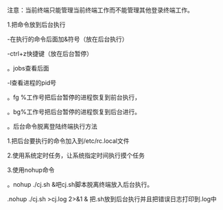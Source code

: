 注意：当前终端只能管理当前终端工作而不能管理其他登录终端工作。

1.把命令放到后台执行

-在执行的命令后面加&符号（放在后台执行）

-ctrl+z快捷键（放在后台暂停）



。jobs查看后面

-l查看进程的pid号

。fg %工作号把后台暂停的进程恢复到前台执行，

。bg%工作号把后台暂停的进程恢复到后台进行。



。后台命令脱离登陆终端执行方法

1.把后台要执行的命令加入到/etc/rc.local文件

2.使用系统定时任务，让系统指定时间执行摸个任务

3.使用nohup命令

。nohup ./cj.sh &吧cj.sh脚本脱离终端放入后台执行。

.nohup ./cj.sh &gt;cj.log 2&gt;&1 & 把.sh放到后台执行并且把错误日志打印到.log中















